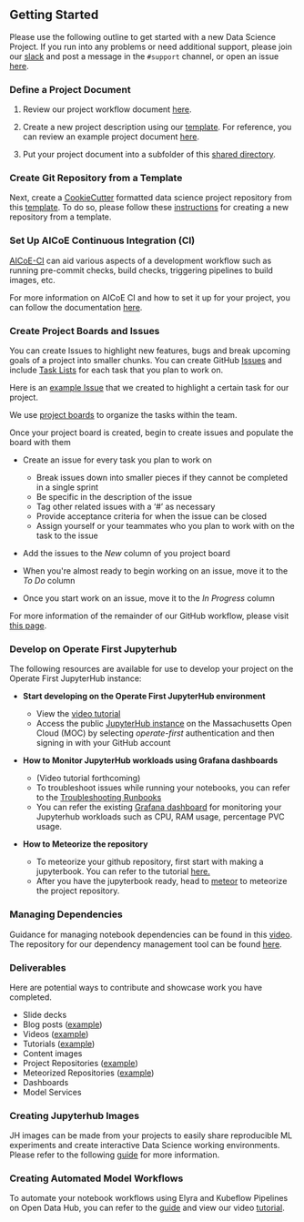 ## Getting Started

Please use the following outline to get started with a new Data Science Project. If you run into any problems or need additional support, please join our [slack](https://operatefirst.slack.com/ssb/redirect) and post a message in the `#support` channel, or open an issue [here](https://github.com/operate-first/support/issues).  

### **Define a Project Document**

1. Review our project workflow document [here][1].

2. Create a new project description using our [template][2]. For reference, you can review an example project document [here][3].

3. Put your project document into a subfolder of this [shared directory][4]. 

### **Create Git Repository from a Template**

Next, create a [CookieCutter][5] formatted data science project repository from this [template][6]. To do so, please follow these [instructions][7] for creating a new repository from a template.

### **Set Up AICoE Continuous Integration (CI)**

[AICoE-CI](https://github.com/aicoe/aicoe-ci#getting-started) can aid various aspects of a development workflow such as running pre-commit checks, build checks, triggering pipelines to build images, etc.

For more information on AICoE CI and how to set it up for your project, you can follow the documentation [here](https://github.com/aicoe/aicoe-ci#getting-started).

### **Create Project Boards and Issues**

You can create Issues to highlight new features, bugs and break upcoming goals of a project into smaller chunks. You can create GitHub [Issues](https://docs.github.com/en/issues/tracking-your-work-with-issues) and include [Task Lists](https://docs.github.com/en/issues/tracking-your-work-with-issues/about-task-lists) for each task that you plan to work on.

Here is an [example Issue](https://github.com/aicoe-aiops/ocp-ci-analysis/issues/279) that we created to highlight a certain task for our project.

We use [project boards](https://docs.github.com/en/issues/organizing-your-work-with-project-boards/managing-project-boards/about-project-boards) to organize the tasks within the team.

Once your project board is created, begin to create issues and populate the board with them
* Create an issue for every task you plan to work on
    * Break issues down into smaller pieces if they cannot be completed in a single sprint
    * Be specific in the description of the issue 
    * Tag other related issues with a ‘#’ as necessary
    * Provide acceptance criteria for when the issue can be closed 
    * Assign yourself or your teammates who you plan to work with on the task to the issue

* Add the issues to the *New* column of you project board
* When you're almost ready to begin working on an issue, move it to the *To Do* column
* Once you start work on an issue, move it to the *In Progress* column

For more information of the remainder of our GitHub workflow, please visit [this page][10]. 

### **Develop on Operate First Jupyterhub**

The following resources are available for use to develop your project on the Operate First JupyterHub instance:

* **Start developing on the Operate First JupyterHub environment**
    - View the [video tutorial](https://www.youtube.com/watch?v=iI_-lqi3vP4&list=PL8VBRDTElCWpneB4dBu4u1kHElZVWfAwW&index=3)
    - Access the public [JupyterHub instance][11] on the Massachusetts Open Cloud (MOC) by selecting *operate-first* authentication and then signing in with your GitHub account

* **How to Monitor JupyterHub workloads using Grafana dashboards** 
    -  (Video tutorial forthcoming)
    -  To troubleshoot issues while running your notebooks, you can refer to the [Troubleshooting Runbooks][12]
    -  You can refer the existing [Grafana dashboard][13] for monitoring your Jupyterhub workloads such as CPU, RAM usage, percentage PVC usage.

* **How to Meteorize the repository**
    - To meteorize your github repository, first start with making a jupyterbook. You can refer to the tutorial [here.](https://github.com/AICoE/meteor/blob/main/docs/build-jupyterbooks.md) 
    - After you have the jupyterbook ready, head to [meteor](https://shower.meteor.zone/) to meteorize the project repository.

### **Managing Dependencies**

Guidance for managing notebook dependencies can be found in this [video](https://www.youtube.com/watch?v=ifyQ2oSxjnU&list=PL8VBRDTElCWpneB4dBu4u1kHElZVWfAwW&index=4). The repository for our dependency management tool can be found [here](https://github.com/thoth-station/jupyterlab-requirements). 

### **Deliverables**

Here are potential ways to contribute and showcase work you have completed.
* Slide decks
* Blog posts ([example](https://www.operate-first.cloud/data-science/configuration-files-analysis/docs/blog/configuration-file-analysis-blog.md))
* Videos ([example](https://www.youtube.com/watch?v=BKnF174eZN0&list=PL8VBRDTElCWoGwMhCp04rQFMcIhshv33U&index=9))
* Tutorials ([example](https://www.operate-first.cloud/data-science/ai4ci/docs/automating-using-elyra.md))
* Content images
* Project Repositories ([example](https://github.com/aicoe-aiops/ocp-ci-analysis))
* Meteorized Repositories ([example](http://data-science-workflows.catalog.meteor.zone/))
* Dashboards
* Model Services

### **Creating Jupyterhub Images**
JH images can be made from your projects to easily share reproducible ML experiments and create interactive Data Science working environments. Please refer to the following [guide](https://www.operate-first.cloud/users/data-science-workflows/docs/create_and_deploy_jh_image.md) for more information.

### **Creating Automated Model Workflows**

To automate your notebook workflows using Elyra and Kubeflow Pipelines on Open Data Hub, you can refer to the [guide](https://github.com/AICoE/elyra-aidevsecops-tutorial) and view our video [tutorial](https://www.youtube.com/watch?v=iMSOal8wRj4).

[1]: https://docs.google.com/document/d/1LqVXQbd81IdPfoXw2B0iCcnb-ygCVvdy_8vejY08zZ4/edit
[2]: https://docs.google.com/document/d/1CIFlKiVbNX3CKC-tD7kVDkP1S8eDfDEibdLM6jgIj2g/edit
[3]: https://docs.google.com/document/d/1prfyxHAQq60IU_K_f-eTNVCB6FKV2q00YAbmY-jI_HE/edit
[4]: https://drive.google.com/drive/folders/17nhASQZUbGISFQswUb-ft3V1dxbD7dtX
[5]: https://drivendata.github.io/cookiecutter-data-science/#cookiecutter-data-science
[6]: https://github.com/aicoe-aiops/project-template
[7]: https://help.github.com/en/github/creating-cloning-and-archiving-repositories/creating-a-repository-from-a-template
[8]: https://github.com/orgs/aicoe-aiops/projects/2
[10]: how-to-contribute.md
[11]: https://jupyterhub-opf-jupyterhub.apps.smaug.na.operate-first.cloud/
[12]: https://www.operate-first.cloud/hitchhikers-guide/apps/docs/odh/jupyterhub/runbook.md
[13]: https://grafana.operate-first.cloud/
